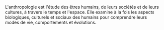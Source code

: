 
L'anthropologie est l'étude des êtres humains, de leurs sociétés et de leurs cultures, à travers le temps et l'espace. Elle examine à la fois les aspects biologiques, culturels et sociaux des humains pour comprendre leurs modes de vie, comportements et évolutions.